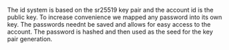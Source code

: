 The id system is based on the sr25519 key pair and the account id is the public key. To increase convenience we mapped any password into its own key. The passwords neednt be saved and allows for easy access to the account. The password is hashed and then used as the seed for the key pair generation. 